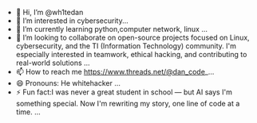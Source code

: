 - 👋 Hi, I’m @wh1tedan
- 👀 I’m interested in cybersecurity...
- 🌱 I’m currently learning python,computer network, linux ...
- 💞️ I’m looking to collaborate on open-source projects focused on Linux, cybersecurity, and the TI (Information Technology) community. I'm especially interested in teamwork, ethical hacking, and contributing to real-world solutions ...
- 📫 How to reach me https://www.threads.net/@dan_code_...
- 😄 Pronouns: He whitehacker  ...
- ⚡ Fun fact:I was never a great student in school — but AI says I'm something special. Now I'm rewriting my story, one line of code at a time. ...

<!---
wh1tedan/wh1tedan is a ✨ special ✨ repository because its `README.md` (this file) appears on your GitHub profile.
You can click the Preview link to take a look at your changes.
--->
